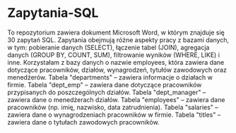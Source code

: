 # Zapytania-SQL
To repozytorium zawiera dokument Microsoft Word, w którym znajduje się 30 zapytań SQL. Zapytania obejmują różne aspekty pracy z bazami danych, w tym:  pobieranie danych (SELECT), łączenie tabel (JOIN), agregacja danych (GROUP BY, COUNT, SUM), filtrowanie wyników (WHERE, LIKE) i inne.
Korzystałam z bazy danych o nazwie employees, która zawiera dane dotyczące pracowników, działów, wynagrodzeń, tytułów zawodowych oraz menedżerów.
Tabela "departments" – zawiera informacje o działach w firmie.
Tabela "dept_emp" – zawiera dane dotyczące pracowników przypisanych do poszczególnych działów.
Tabela "dept_manager" – zawiera dane o menedżerach działów.
Tabela "employees" – zawiera dane pracowników (np. imię, nazwisko, data zatrudnienia).
Tabela "salaries" – zawiera dane o wynagrodzeniach pracowników w firmie.
Tabela "titles" – zawiera dane o tytułach zawodowych pracowników.
